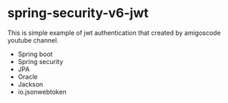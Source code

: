 # spring-security-v6-jwt
This is simple example of jwt authentication that created by amigoscode youtube channel.

+ Spring boot
+ Spring security 
+ JPA
+ Oracle
+ Jackson
+ io.jsonwebtoken
